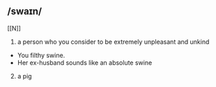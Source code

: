 ## /swaɪn/  
[[N]]
1. a person who you consider to be extremely unpleasant and unkind

- You filthy swine.
- Her ex-husband sounds like an absolute swine

2. a pig